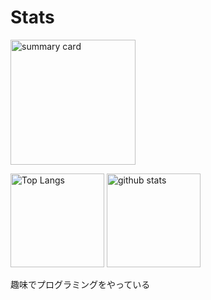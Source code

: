 # Stats
<p align="left"> 
  <img alt="summary card" height="200px"src="http://github-profile-summary-cards.vercel.app/api/cards/profile-details?username=Koala-Mana&theme=2077" />
</p>
<p align="left"> 
  <img alt="Top Langs" height="150px" src="https://github-readme-stats.vercel.app/api/top-langs/?username=Koala-Mana&layout=compact&show_icons=true&theme=onedark" />
  <img alt="github stats" height="150px" src="https://github-readme-stats.vercel.app/api?username=Koala-Mana&theme=tokyonight&show_icons=ture" />
</p>

 趣味でプログラミングをやっている
